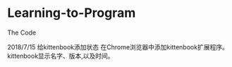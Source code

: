 # Learning-to-Program
The Code

2018/7/15
给kittenbook添加状态
在Chrome浏览器中添加kittenbook扩展程序。kittenbook显示名字、版本,以及时间。

